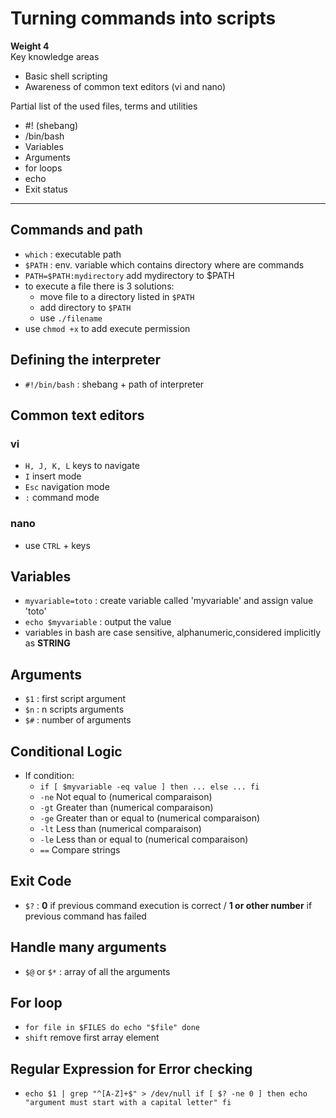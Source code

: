 # Turning commands into scripts

**Weight 4**\
Key knowledge areas

- Basic shell scripting
- Awareness of common text editors (vi and nano)

Partial list of the used files, terms and utilities

- #! (shebang)
- /bin/bash
- Variables
- Arguments
- for loops
- echo
- Exit status

---

## Commands and path

- `which` : executable path
- `$PATH` : env. variable which contains directory where are commands
- `PATH=$PATH:mydirectory` add mydirectory to $PATH
- to execute a file there is 3 solutions:
  - move file to a directory listed in `$PATH`  
  - add directory to `$PATH`
  - use `./filename`
- use `chmod +x` to add execute permission

## Defining the interpreter

- `#!/bin/bash` : shebang + path of interpreter

## Common text editors

### vi

- `H, J, K, L` keys to navigate
- `I` insert mode
- `Esc` navigation mode
- `:` command mode

### nano

- use `CTRL` + keys

## Variables

- `myvariable=toto` : create variable called 'myvariable' and assign value 'toto'
- `echo $myvariable` : output the value
- variables in bash are case sensitive, alphanumeric,considered implicitly as **STRING**

## Arguments

- `$1` : first script argument
- `$n` : n scripts arguments
- `$#` : number of arguments

## Conditional Logic

- If condition:
  - `if [ $myvariable -eq value ] then ... else ... fi`
  - `-ne`
Not equal to (numerical comparaison)
  - `-gt`
Greater than (numerical comparaison)
  - `-ge`
Greater than or equal to (numerical comparaison)
  - `-lt`
Less than (numerical comparaison)
  - `-le`
Less than or equal to (numerical comparaison)
  - `==`
Compare strings

## Exit Code

- `$?` : **0** if previous command execution is correct / **1 or other number** if previous command has failed

## Handle many arguments

- `$@` or `$*` : array of all the arguments

## For loop

- `for file in $FILES do echo "$file" done`
- `shift` remove first array element 

## Regular Expression for Error checking

- `echo $1 | grep "^[A-Z]+$" > /dev/null if [ $? -ne 0 ] then echo "argument must start with a capital letter" fi`

